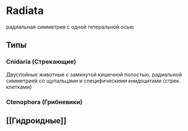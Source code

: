 # Radiata
радиальная симметрия с одной гетеральной осью

## Типы

### Cnidaria (Стрекающие)
Двуслойные животные с замкнутой кишечной полостью, радиальной симметрией со щупальцами и специфическими книдоцитами (стрек. клетками)

### Ctenophora (Грибневики)


## [[Гидроидные]]
